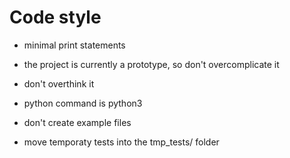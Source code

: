 # Code style
- minimal print statements
- the project is currently a prototype, so don't overcomplicate it
- don't overthink it 
- python command is python3 
- don't create example files

- move temporaty tests into the tmp_tests/ folder
